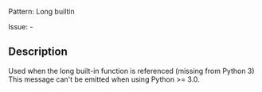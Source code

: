 Pattern: Long builtin

Issue: -

## Description

Used when the long built-in function is referenced (missing from Python 3) This message can't be emitted when using Python >= 3.0.